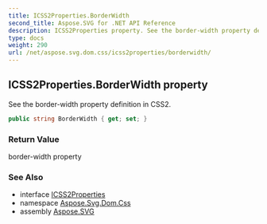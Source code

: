 ```yaml
---
title: ICSS2Properties.BorderWidth
second_title: Aspose.SVG for .NET API Reference
description: ICSS2Properties property. See the border-width property definition in CSS2
type: docs
weight: 290
url: /net/aspose.svg.dom.css/icss2properties/borderwidth/
---
```

## ICSS2Properties.BorderWidth property

See the border-width property definition in CSS2.

```csharp
public string BorderWidth { get; set; }
```

### Return Value

border-width property

### See Also

* interface [ICSS2Properties](../)
* namespace [Aspose.Svg.Dom.Css](../../icss2properties/)
* assembly [Aspose.SVG](../../../)

